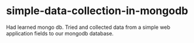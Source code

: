 # simple-data-collection-in-mongodb
Had learned mongo db. Tried and collected data from a simple web application fields to our mongodb database.
